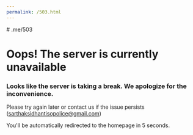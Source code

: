 ```yaml
---
permalink: /503.html
---
```

<meta http-equiv="refresh" content="5; url={{ site.url }}">
# .me/503

# Oops! The server is currently unavailable

### Looks like the server is taking a break. We apologize for the inconvenience.

Please try again later or contact us if the issue persists (sarthaksidhantisopolice@gmail.com)

You'll be automatically redirected to the homepage in 5 seconds.
